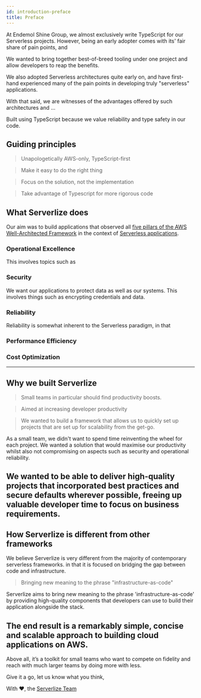 ```yaml
---
id: introduction-preface
title: Preface
---
```


At Endemol Shine Group, we almost exclusively write TypeScript for our
Serverless projects. However, being an early adopter comes with its' fair
share of pain points, and

We wanted to bring together best-of-breed tooling under one project and allow
developers to reap the benefits.

We also adopted Serverless architectures quite early on,
and have first-hand experienced many of the pain points in developing truly
"serverless" applications.

With that said, we are witnesses of the advantages offered by such architectures
and ...

Built using TypeScript because we value reliability and type safety in our code.

## Guiding principles

> Unapologetically AWS-only, TypeScript-first

> Make it easy to do the right thing

> Focus on the solution, not the implementation

> Take advantage of Typescript for more rigorous code

## What Serverlize does

Our aim was to build applications that observed all [five pillars of the AWS
Well-Architected Framework][link-well-architected-framework] in the context of
[Serverless applications][link-well-architected-framework-serverless].

### Operational Excellence

This involves topics such as

### Security

We want our applications to protect data as well as our systems. This involves
things such as encrypting credentials and data.

### Reliability

Reliability is somewhat inherent to the Serverless paradigm, in that

### Performance Efficiency

### Cost Optimization

---

## Why we built Serverlize

> Small teams in particular should find productivity boosts.

> Aimed at increasing developer productivity

> We wanted to build a framework that allows us to quickly set up projects that
are set up for scalability from the get-go.

As a small team, we didn't want to spend time reinventing the wheel for each
project. We wanted a solution that would maximise our productivity whilst also
not compromising on aspects such as security and operational reliability.

We wanted to be able to deliver high-quality projects that incorporated best
practices and secure defaults wherever possible, freeing up valuable developer
time to focus on business requirements.
---

## How Serverlize is different from other frameworks

We believe Serverlize is very different from the majority of contemporary
serverless frameworks. in that it is focused on bridging the gap between
code and infrastructure.

> Bringing new meaning to the phrase "infrastructure-as-code"

Serverlize aims to bring new meaning to the phrase 'infrastructure-as-code' by
providing high-quality components that developers can use to build their
application alongside the stack.

The end result is a remarkably simple, concise and scalable approach to
building cloud applications on AWS.
---

Above all, it’s a toolkit for small teams who want to compete on fidelity and
reach with much larger teams by doing more with less.

Give it a go, let us know what you think,

With ❤️, the [Serverlize Team][link-serverlize-team]

[link-well-architected-framework]: https://aws.amazon.com/architecture/well-architected/
[link-well-architected-framework-serverless]: https://d1.awsstatic.com/whitepapers/architecture/AWS-Serverless-Applications-Lens.pdf
[link-serverlize-team]: https://github.com/serverlize/serverlize/graphs/contributors
